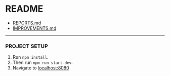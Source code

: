 # README

- [REPORTS.md](https://github.com/dev-vp/2021-hennge-challenge/blob/main/REPORT.md)
- [IMPROVEMENTS.md](https://github.com/dev-vp/2021-hennge-challenge/blob/main/IMPROVEMENTS.md)

---

### PROJECT SETUP
1. Run `npm install`.
2. Then run `npm run start-dev`.
3. Navigate to [localhost:8080](localhost:8080)
